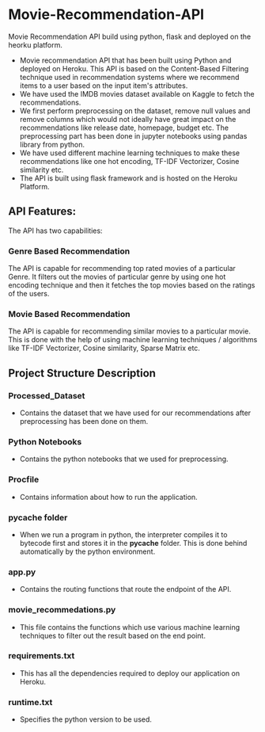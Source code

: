 # Movie-Recommendation-API
Movie Recommendation API build using python, flask and deployed on the heorku platform.

* Movie recommendation API that has been built using Python and deployed on Heroku. This API is based on the Content-Based Filtering technique used in recommendation systems where we recommend items to a user based on the input item's attributes. 
* We have used the IMDB movies dataset available on Kaggle to fetch the recommendations. 
* We first perform preprocessing on the dataset, remove null values and remove columns which would not ideally have great impact on the recommendations like release date, homepage, budget etc. The preprocessing part has been done in jupyter notebooks using pandas library from python.
* We have used different machine learning techniques to make these recommendations  like one hot encoding, TF-IDF Vectorizer, Cosine similarity etc.
* The API is built using flask framework and is hosted on the Heroku Platform. 

## API Features: 

The API has two capabilities:

### Genre Based Recommendation

The API is capable for recommending top rated movies of a particular Genre. It filters out the movies of particular genre by using one hot encoding technique and then it fetches the top movies based on the ratings of the users.

### Movie Based Recommendation 

The API is capable for recommending similar movies to a particular movie. This is done with the help of using machine learning techniques / algorithms like TF-IDF Vectorizer, Cosine similarity, Sparse Matrix etc.

## Project Structure Description

### Processed_Dataset

* Contains the dataset that we have used for our recommendations after preprocessing has been done on them.

### Python Notebooks

* Contains the python notebooks that we used for preprocessing.

### Procfile

* Contains information about how to run the application.

### __pycache__ folder

* When we run a program in python, the interpreter compiles it to bytecode first and stores it in the __pycache__ folder. This is done behind automatically by the python environment.

### app.py

* Contains the routing functions that route the endpoint of the API.

### movie_recommedations.py

* This file contains the functions which use various machine learning techniques to filter out the result based on the end point.

### requirements.txt

* This has all the dependencies required to deploy our application on Heroku.

### runtime.txt

* Specifies the python version to be used.

